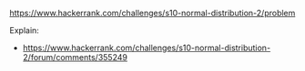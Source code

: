 https://www.hackerrank.com/challenges/s10-normal-distribution-2/problem

Explain:
- https://www.hackerrank.com/challenges/s10-normal-distribution-2/forum/comments/355249
